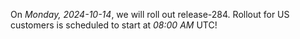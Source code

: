 On *Monday, 2024-10-14*, we will roll out release-284.
Rollout for US customers is scheduled to start at *08:00 AM* UTC!
